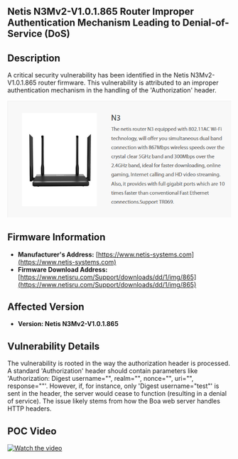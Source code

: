## Netis N3Mv2-V1.0.1.865 Router Improper Authentication Mechanism Leading to Denial-of-Service (DoS)

## Description

A critical security vulnerability has been identified in the Netis N3Mv2-V1.0.1.865 router firmware. This vulnerability is attributed to an improper authentication mechanism in the handling of the 'Authorization' header.

![Router](images/1.png)

## Firmware Information

- **Manufacturer's Address:** [https://www.netis-systems.com](https://www.netis-systems.com)
- **Firmware Download Address:** [https://www.netisru.com/Support/downloads/dd/1/img/865](https://www.netisru.com/Support/downloads/dd/1/img/865)

## Affected Version

- **Version: Netis N3Mv2-V1.0.1.865**

## Vulnerability Details

The vulnerability is rooted in the way the authorization header is processed. A standard 'Authorization' header should contain parameters like 'Authorization: Digest username="", realm="", nonce="", uri="", response=""'. However, if, for instance, only 'Digest username="test"' is sent in the header, the server would cease to function (resulting in a denial of service). The issue likely stems from how the Boa web server handles HTTP headers.

## POC Video

[![Watch the video](https://img.youtube.com/vi/in0x_a2kz-U/maxresdefault.jpg)](https://youtu.be/5NHkUqSjvbY)